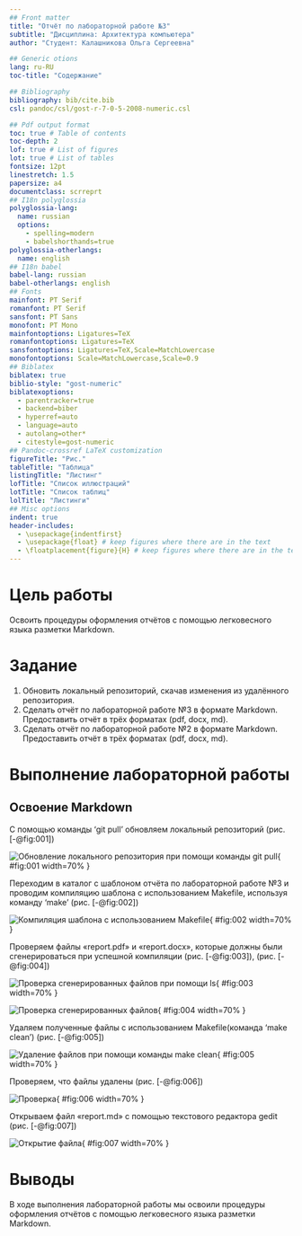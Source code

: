 ```yaml
---
## Front matter
title: "Отчёт по лабораторной работе №3"
subtitle: "Дисциплина: Архитектура компьютера"
author: "Студент: Калашникова Ольга Сергеевна"

## Generic otions
lang: ru-RU
toc-title: "Содержание"

## Bibliography
bibliography: bib/cite.bib
csl: pandoc/csl/gost-r-7-0-5-2008-numeric.csl

## Pdf output format
toc: true # Table of contents
toc-depth: 2
lof: true # List of figures
lot: true # List of tables
fontsize: 12pt
linestretch: 1.5
papersize: a4
documentclass: scrreprt
## I18n polyglossia
polyglossia-lang:
  name: russian
  options:
	- spelling=modern
	- babelshorthands=true
polyglossia-otherlangs:
  name: english
## I18n babel
babel-lang: russian
babel-otherlangs: english
## Fonts
mainfont: PT Serif
romanfont: PT Serif
sansfont: PT Sans
monofont: PT Mono
mainfontoptions: Ligatures=TeX
romanfontoptions: Ligatures=TeX
sansfontoptions: Ligatures=TeX,Scale=MatchLowercase
monofontoptions: Scale=MatchLowercase,Scale=0.9
## Biblatex
biblatex: true
biblio-style: "gost-numeric"
biblatexoptions:
  - parentracker=true
  - backend=biber
  - hyperref=auto
  - language=auto
  - autolang=other*
  - citestyle=gost-numeric
## Pandoc-crossref LaTeX customization
figureTitle: "Рис."
tableTitle: "Таблица"
listingTitle: "Листинг"
lofTitle: "Список иллюстраций"
lotTitle: "Список таблиц"
lolTitle: "Листинги"
## Misc options
indent: true
header-includes:
  - \usepackage{indentfirst}
  - \usepackage{float} # keep figures where there are in the text
  - \floatplacement{figure}{H} # keep figures where there are in the text
---
```


# Цель работы

Освоить процедуры оформления отчётов с помощью легковесного языка разметки Markdown.

# Задание

1. Обновить локальный репозиторий, скачав изменения из удалённого репозитория.
2. Сделать отчёт по лабораторной работе №3 в формате Markdown. Предоставить отчёт в трёх форматах (pdf, docx, md).
3. Сделать отчёт по лабораторной работе №2 в формате Markdown. Предоставить отчёт в трёх форматах (pdf, docx, md).

# Выполнение лабораторной работы

## Освоение Markdown

С помощью команды ‘git pull’ обновляем локальный репозиторий (рис. [-@fig:001])

![Обновление локального репозитория при помощи команды git pull](Изображения/lab3/gitpull.png){ #fig:001 width=70% }

Переходим в каталог с шаблоном отчёта по лабораторной работе №3 и проводим компиляцию шаблона с использованием Makefile, используя команду ‘make’ (рис. [-@fig:002])

![Компиляция шаблона с использованием Makefile](зображения/lab3/make.png){ #fig:002 width=70% }

Проверяем файлы «report.pdf» и «report.docx», которые должны были сгенерироваться при успешной компиляции (рис. [-@fig:003]), (рис. [-@fig:004])

![Проверка сгенерированных файлов при помощи ls](Изображения/lab3/ls1.png){ #fig:003 width=70% }

![Проверка сгенерированных файлов](Изображения/lab3/check.png){ #fig:004 width=70% }

Удаляем полученные файлы с использованием Makefile(команда ‘make clean’) (рис. [-@fig:005])

![Удаление файлов при помощи команды make clean](Изображения/lab3/makeclean.png){ #fig:005 width=70% }

Проверяем, что файлы удалены (рис. [-@fig:006])

![Проверка](Изображения/lab3/ls2.png){ #fig:006 width=70% }

Открываем файл «report.md» с помощью текстового редактора gedit (рис. [-@fig:007])

![Открытие файла](Изображения/lab3/gedit.png){ #fig:007 width=70% }

# Выводы

В ходе выполнения лабораторной работы мы освоили процедуры оформления отчётов с помощью легковесного языка разметки Markdown.

